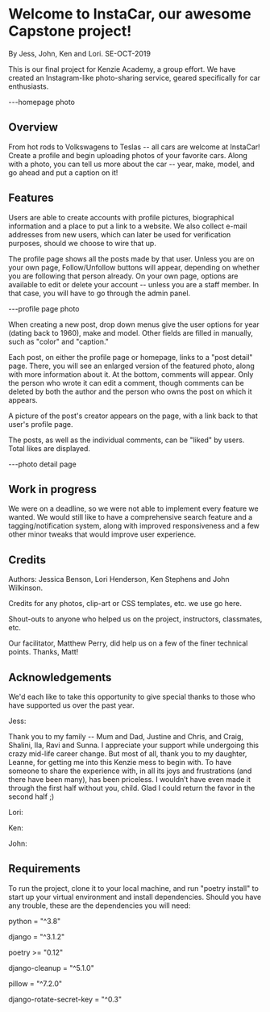 # Welcome to InstaCar, our awesome Capstone project!

By Jess, John, Ken and Lori.
SE-OCT-2019

This is our final project for Kenzie Academy, a group effort. We have created an Instagram-like photo-sharing service, geared specifically for car enthusiasts.

---homepage photo

## Overview

From hot rods to Volkswagens to Teslas -- all cars are welcome at InstaCar! Create a profile and begin uploading photos of your favorite cars. Along with a photo, you can tell us more about the car -- year, make, model, and go ahead and put a caption on it!

## Features

Users are able to create accounts with profile pictures, biographical information and a place to put a link to a website. We also collect e-mail addresses from new users, which can later be used for verification purposes, should we choose to wire that up.

The profile page shows all the posts made by that user. Unless you are on your own page, Follow/Unfollow buttons will appear, depending on whether you are following that person already. On your own page, options are available to edit or delete your account -- unless you are a staff member. In that case, you will have to go through the admin panel.

---profile page photo

When creating a new post, drop down menus give the user options for year (dating back to 1960), make and model. Other fields are filled in manually, such as "color" and "caption."

Each post, on either the profile page or homepage, links to a "post detail" page. There, you will see an enlarged version of the featured photo, along with more information about it. At the bottom, comments will appear. Only the person who wrote it can edit a comment, though comments can be deleted by both the author and the person who owns the post on which it appears.

A picture of the post's creator appears on the page, with a link back to that user's profile page.

The posts, as well as the individual comments, can be "liked" by users. Total likes are displayed.

---photo detail page

## Work in progress

We were on a deadline, so we were not able to implement every feature we wanted. We would still like to have a comprehensive search feature and a tagging/notification system, along with improved responsiveness and a few other minor tweaks that would improve user experience.

## Credits

Authors: Jessica Benson, Lori Henderson, Ken Stephens and John Wilkinson.

Credits for any photos, clip-art or CSS templates, etc. we use go here.

Shout-outs to anyone who helped us on the project, instructors, classmates, etc.

Our facilitator, Matthew Perry, did help us on a few of the finer technical points. Thanks, Matt!

## Acknowledgements

We'd each like to take this opportunity to give special thanks to those who have supported us over the past year.

Jess:

Thank you to my family -- Mum and Dad, Justine and Chris, and Craig, Shalini, Ila, Ravi and Sunna. I appreciate your support while undergoing this crazy mid-life career change. But most of all, thank you to my daughter, Leanne, for getting me into this Kenzie mess to begin with. To have someone to share the experience with, in all its joys and frustrations (and there have been many), has been priceless. I wouldn’t have even made it through the first half without you, child. Glad I could return the favor in the second half ;)

Lori:



Ken:

John:

## Requirements

To run the project, clone it to your local machine, and run "poetry install" to start up your virtual environment and install dependencies. Should you have any trouble, these are the dependencies you will need:

python = "^3.8"

django = "^3.1.2"

poetry >= "0.12"

django-cleanup = "^5.1.0"

pillow = "^7.2.0"

django-rotate-secret-key = "^0.3"
